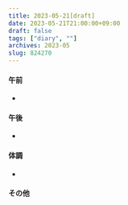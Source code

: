 ```yaml
---
title: 2023-05-21[draft]
date: 2023-05-21T21:00:00+09:00
draft: false
tags: ["diary", ""]
archives: 2023-05
slug: 824270
---
```

#### 午前
- 
#### 午後
- 
#### 体調
- 
#### その他